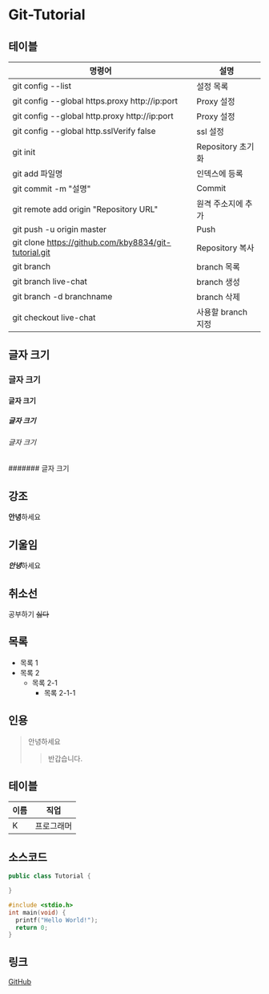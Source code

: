 # Git-Tutorial

## 테이블
명령어|설명
---|---|
git config --list| 설정 목록
git config --global https.proxy http://ip:port|Proxy 설정
git config --global http.proxy http://ip:port|Proxy 설정
git config --global http.sslVerify false|ssl 설정
git init|Repository 초기화
git add 파일명|인덱스에 등록
git commit -m "설명"|Commit
git remote add origin "Repository URL"|원격 주소지에 추가
git push -u origin master|Push
git clone https://github.com/kby8834/git-tutorial.git|Repository 복사
git branch|branch 목록
git branch live-chat|branch 생성
git branch -d branchname| branch 삭제
git checkout live-chat|사용할 branch 지정

## 글자 크기
### 글자 크기
#### 글자 크기
##### 글자 크기
###### 글자 크기
####### 글자 크기

## 강조
**안녕**하세요

## 기울임
***안녕***하세요

## 취소선
공부하기 ~~싫다~~

## 목록
* 목록 1
* 목록 2
  * 목록 2-1
    * 목록 2-1-1

## 인용
>안녕하세요
>> 반갑습니다.

## 테이블
이름|직업
---|---|
K|프로그래머

## 소스코드
```java
public class Tutorial {

}
```
```c
#include <stdio.h>
int main(void) {
  printf("Hello World!");
  return 0;
}
```

## 링크
[GitHub](https://github.com/)
